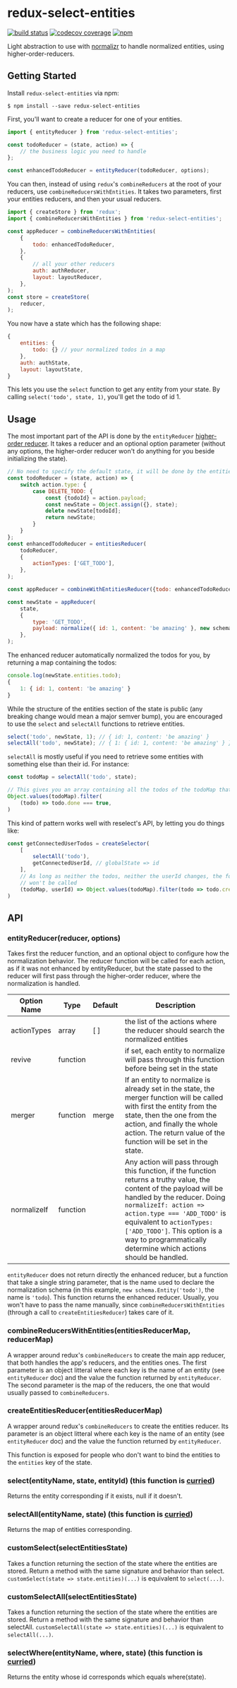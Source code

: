 # redux-select-entities

[![build status](https://travis-ci.org/Kilix/redux-select-entities.svg)](https://travis-ci.org/Kilix/redux-select-entities)
[![codecov coverage](https://codecov.io/gh/kilix/redux-select-entities/branch/master/graph/badge.svg)](https://codecov.io/gh/kilix/redux-select-entities)
[![npm](https://img.shields.io/npm/v/redux-select-entities.svg)]()

Light abstraction to use with [normalizr](https://github.com/paularmstrong/normalizr/) to handle normalized entities, using higher-order-reducers.

## Getting Started
Install `redux-select-entities` via npm:
```
$ npm install --save redux-select-entities
```

First, you'll want to create a reducer for one of your entities.
```javascript
import { entityReducer } from 'redux-select-entities';

const todoReducer = (state, action) => {
    // the business logic you need to handle
};

const enhancedTodoReducer = entityReducer(todoReducer, options);
```

You can then, instead of using `redux`'s `combineReducers` at the root of your reducers, use `combineReducersWithEntities`. It takes two parameters, first your entities reducers, and then your usual reducers.
```javascript
import { createStore } from 'redux';
import { combineReducersWithEntities } from 'redux-select-entities';

const appReducer = combineReducersWithEntities(
    {
        todo: enhancedTodoReducer,
    },
    {
        // all your other reducers
        auth: authReducer,
        layout: layoutReducer,
    },
);
const store = createStore(
    reducer,
);
```

You now have a state which has the following shape:
```javascript
{
    entities: {
        todo: {} // your normalized todos in a map
    },
    auth: authState,
    layout: layoutState,
}
```
This lets you use the `select` function to get any entity from your state. By calling `select('todo', state, 1)`, you'll get the todo of id 1.

## Usage
The most important part of the API is done by the `entityReducer` [higher-order reducer](http://redux.js.org/docs/recipes/reducers/SplittingReducerLogic.html#splitting-up-reducer-logic). It takes a reducer and an optional option parameter (without any options, the higher-order reducer won't do anything for you beside initializing the state).

```javascript
// No need to specify the default state, it will be done by the entitiesReducer
const todoReducer = (state, action) => {
    switch action.type: {
        case DELETE_TODO: {
            const {todoId} = action.payload;
            const newState = Object.assign({}, state);
            delete newState[todoId];
            return newState;
        }
    }
};
const enhancedTodoReducer = entitiesReducer(
    todoReducer,
    {
        actionTypes: ['GET_TODO'],
    },
);

const appReducer = combineWithEntitiesReducer({todo: enhancedTodoReducer});

const newState = appReducer(
    state,
    {
        type: 'GET_TODO',
        payload: normalize({ id: 1, content: 'be amazing' }, new schema.Entity('todo')),
    },
);
```

The enhanced reducer automatically normalized the todos for you, by returning a map containing the todos:
```javascript
console.log(newState.entities.todo);
{
    1: { id: 1, content: 'be amazing' }
}
```
While the structure of the entities section of the state is public (any breaking change would mean a major semver bump), you are encouraged to use the `select` and `selectAll` functions to retrieve entities.

```javascript
select('todo', newState, 1); // { id: 1, content: 'be amazing' }
selectAll('todo', newState); // { 1: { id: 1, content: 'be amazing' } }
```
`selectAll` is mostly useful if you need to retrieve some entities with something else than their id. For instance:
```javascript
const todoMap = selectAll('todo', state);

// This gives you an array containing all the todos of the todoMap that are done
Object.values(todoMap).filter(
    (todo) => todo.done === true,
)
```
This kind of pattern works well with reselect's API, by letting you do things like:
```javascript
const getConnectedUserTodos = createSelector(
    [
        selectAll('todo'),
        getConnectedUserId, // globalState => id
    ],
    // As long as neither the todos, neither the userId changes, the following function
    // won't be called
    (todoMap, userId) => Object.values(todoMap).filter(todo => todo.createdBy === userId),
)
```

## API

### entityReducer(reducer, options)
Takes first the reducer function, and an optional object to configure how the normalization behavior. The reducer function will be called for each action, as if it was not enhanced by entityReducer, but the state passed to the reducer will first pass through the higher-order reducer, where the normalization is handled.

Option Name     |   Type      | Default       | Description
--------------------|--------------|--------------|--------------------------------
actionTypes     |   array       |   [ ]      |   the list of the actions where the reducer should search the normalized entities
revive          |   function    |       |   if set, each entity to normalize will pass through this function before being set in the state
merger          |   function    | merge  |   If an entity to normalize is already set in the state, the merger function will be called with first the entity from the state, then the one from the action, and finally the whole action. The return value of the function will be set in the state.
normalizeIf     |   function    |        | Any action will pass through this function, if the function returns a truthy value, the content of the payload will be handled by the reducer. Doing `normalizeIf: action => action.type === 'ADD_TODO'` is equivalent to `actionTypes: ['ADD_TODO']`. This option is a way to programmatically determine which actions should be handled.

`entityReducer` does not return directly the enhanced reducer, but a function that take a single string parameter, that is the name used to declare the normalization schema (in this example, `new schema.Entity('todo')`, the name is `'todo`). This function returns the enhanced reducer. Usually, you won't have to pass the name manually, since `combineReducersWithEntities` (through a call to `createEntitiesReducer`) takes care of it.

### combineReducersWithEntities(entitiesReducerMap, reducerMap)
A wrapper around redux's `combineReducers` to create the main app reducer, that both handles the app's reducers, and the entities ones. The first parameter is an object litteral where each key is the name of an entity (see `entityReducer` doc) and the value the function returned by `entityReducer`. The second parameter is the map of the reducers, the one that would usually passed to `combineReducers`.

### createEntitiesReducer(entitiesReducerMap)
A wrapper around redux's `combineReducers` to create the entities reducer. Its parameter is an object litteral where each key is the name of an entity (see `entityReducer` doc) and the value the function returned by `entityReducer`.

This function is exposed for people who don't want to bind the entities to the `entities` key of the state.

### select(entityName, state, entityId) (this function is [curried](https://lodash.com/docs/4.17.4#curry))
Returns the entity corresponding if it exists, null if it doesn't.

### selectAll(entityName, state) (this function is [curried](https://lodash.com/docs/4.17.4#curry))
Returns the map of entities corresponding.

### customSelect(selectEntitiesState)
Takes a function returning the section of the state where the entities are stored. Return a method with the same signature and behavior than select. `customSelect(state => state.entities)(...)` is equivalent to `select(...)`.

### customSelectAll(selectEntitiesState)
Takes a function returning the section of the state where the entities are stored. Return a method with the same signature and behavior than selectAll. `customSelectAll(state => state.entities)(...)` is equivalent to `selectAll(...)`.

### selectWhere(entityName, where, state) (this function is [curried](https://lodash.com/docs/4.17.4#curry))
Returns the entity whose id corresponds which equals where(state).
